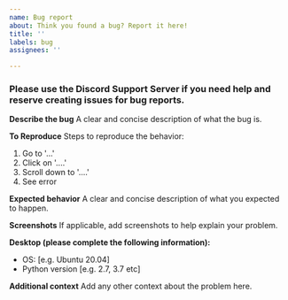 ```yaml
---
name: Bug report
about: Think you found a bug? Report it here!
title: ''
labels: bug
assignees: ''

---
```


### Please use the Discord Support Server if you need help and reserve creating issues for bug reports.

**Describe the bug**
A clear and concise description of what the bug is.

**To Reproduce**
Steps to reproduce the behavior:
1. Go to '...'
2. Click on '....'
3. Scroll down to '....'
4. See error

**Expected behavior**
A clear and concise description of what you expected to happen.

**Screenshots**
If applicable, add screenshots to help explain your problem.

**Desktop (please complete the following information):**
 - OS: [e.g. Ubuntu 20.04]
 - Python version [e.g. 2.7, 3.7 etc]

**Additional context**
Add any other context about the problem here.
